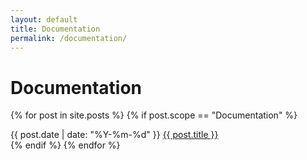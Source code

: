 ```yaml
---
layout: default
title: Documentation
permalink: /documentation/
---
```


# Documentation

{% for post in site.posts %}
  {% if post.scope == "Documentation" %}
<article class="post-list">
  <span class="date monospace small">{{ post.date | date: "%Y-%m-%d" }}</span> <span class="post"><a href="{{ post.url }}">{{ post.title }}</a></span>
</article>
  {% endif %}
{% endfor %}
